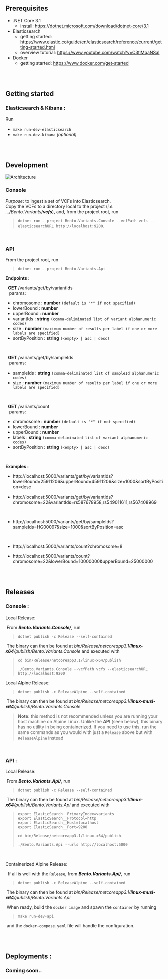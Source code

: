 ## Prerequisites
- .NET Core 3.1
  - install: https://dotnet.microsoft.com/download/dotnet-core/3.1
- Elasticsearch
  - getting started: https://www.elastic.co/guide/en/elasticsearch/reference/current/getting-started.html
  - overview tutorial: https://www.youtube.com/watch?v=C3tlMqaNSaI
- Docker
  - getting started: https://www.docker.com/get-started

<br />
<br />


## Getting started

### **Elasticsearch & Kibana :**

Run 
- `make run-dev-elasticsearch`
- `make run-dev-kibana` *(optional)*

<br />
<br />


## Development

![Architecture](https://github.com/bento-platform/Bento.Variants/blob/master/images/architecture.png?raw=true)


### **Console**

*Purpose*: to ingest a set of VCFs into Elasticsearch.<br />
Copy the VCFs to a directory local to the project (*i.e. .../Bento.Variants/**vcfs***), and, from the project root, run 
> `dotnet run --project Bento.Variants.Console --vcfPath vcfs --elasticsearchURL http://localhost:9200`.

<br />


### **API**

From the project root, run 
> `dotnet run --project Bento.Variants.Api`

<b>Endpoints :</b>

&nbsp;&nbsp;**GET** /variants/get/by/variantIds<br/>
&nbsp;&nbsp;&nbsp;params: 
  - chromosome : **number** `(default is "*" if not specified)`
  - lowerBound : **number**
  - upperBound : **number**
  - variantIds : **string** `(comma-deliminated list of variant alphanumeric codes)`
  - size : **number** `(maximum number of results per label if one or more labels are specified)`
  - sortByPosition : **string** `(<empty> | asc | desc)`

<br/>

&nbsp;&nbsp;**GET** /variants/get/by/sampleIds<br/>
&nbsp;&nbsp;&nbsp;params: 
  - sampleIds : **string** `(comma-deliminated list of sampleId alphanumeric codes)`
  - size : **number** `(maximum number of results per label if one or more labels are specified)`

<br/>

&nbsp;&nbsp;**GET** /variants/count<br/>
&nbsp;&nbsp;&nbsp;params: 
  - chromosome : **number** `(default is "*" if not specified)`
  - lowerBound : **number**
  - upperBound : **number**
  - labels : **string** `(comma-deliminated list of variant alphanumeric codes)`
  - sortByPosition : **string** `(<empty> | asc | desc)`

<br />

<b>Examples :</b>

- http://localhost:5000/variants/get/by/variantIds?lowerBound=25911206&upperBound=45911206&size=1000&sortByPosition=desc

- http://localhost:5000/variants/get/by/variantIds?chromosome=22&variantIds=rs587678958,rs549011611,rs567408969

<br />

- http://localhost:5000/variants/get/by/sampleIds?sampleIds=HG00097&size=1000&sortByPosition=asc
  
<br />

- http://localhost:5000/variants/count?chromosome=8

- http://localhost:5000/variants/count?chromosome=22&lowerBound=10000000&upperBound=25000000


<br />
<br />


## Releases
### **Console :**
Local Release: 

&nbsp;From ***Bento.Variants.Console/***, run 
> `dotnet publish -c Release --self-contained` 

&nbsp;The binary can then be found at *bin/Release/netcoreapp3.1/**linux-x64**/publish/Bento.Variants.Console* and executed with

> `cd bin/Release/netcoreapp3.1/linux-x64/publish`
>
> `./Bento.Variants.Console --vcfPath vcfs --elasticsearchURL http://localhost:9200`

Local Alpine Release: 
> `dotnet publish -c ReleaseAlpine --self-contained` 

&nbsp;The binary can then be found at *bin/Release/netcoreapp3.1/**linux-musl-x64**/publish/Bento.Variants.Console*

> **Note:** this method is not recommended unless you are running your host machine on Alpine Linux. Unlike the **API** (seen below), this binary has no utility in being containerized. If you need to use this, run the same commands as you would with just a `Release` above but with `ReleaseAlpine` instead

<br />

### **API :**
Local Release: 

&nbsp;From ***Bento.Variants.Api/***, run 

> `dotnet publish -c Release --self-contained` 

&nbsp;The binary can then be found at *bin/Release/netcoreapp3.1/**linux-x64**/publish/Bento.Variants.Api* and executed with

> `export ElasticSearch__PrimaryIndex=variants`<br />
> `export ElasticSearch__Protocol=http`<br />
> `export ElasticSearch__Host=localhost`<br />
> `export ElasticSearch__Port=9200`
>
> `cd bin/Release/netcoreapp3.1/linux-x64/publish`
>
> `./Bento.Variants.Api --urls http://localhost:5000`

<br />

Containerized Alpine Release: 

&nbsp; If all is well with the `Release`, from ***Bento.Variants.Api/***, run 

> `dotnet publish -c ReleaseAlpine --self-contained` 

&nbsp;The binary can then be found at *bin/Release/netcoreapp3.1/**linux-musl-x64**/publish/Bento.Variants.Api*

&nbsp;When ready, build the `docker image` and spawn the `container` by running

> `make run-dev-api`

&nbsp;and the `docker-compose.yaml` file will handle the configuration.

<br />
<br />



## Deployments :
### **Coming soon..**